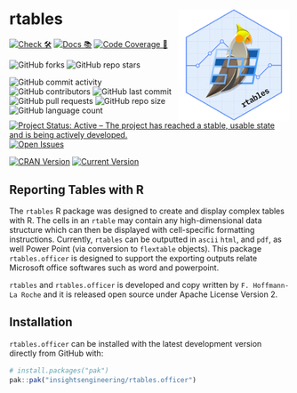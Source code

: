 
<!-- README.md is generated from README.Rmd. Please edit that file -->

# rtables <a href='https://github.com/insightsengineering/rtables'><img src="man/figures/logo.png" align="right" height="200" width="200"/></a>

<!-- start badges -->

[![Check
🛠](https://github.com/insightsengineering/rtables.officer/actions/workflows/check.yaml/badge.svg)](https://github.com/insightsengineering/rtables.officer/actions/workflows/check.yaml)
[![Docs
📚](https://github.com/insightsengineering/rtables.officer/actions/workflows/docs.yaml/badge.svg)](https://insightsengineering.github.io/rtables.officer/)
[![Code Coverage
📔](https://raw.githubusercontent.com/insightsengineering/rtables.officer/_xml_coverage_reports/data/main/badge.svg)](https://raw.githubusercontent.com/insightsengineering/rtables.officer/_xml_coverage_reports/data/main/coverage.xml)

![GitHub
forks](https://img.shields.io/github/forks/insightsengineering/rtables.officer?style=social)
![GitHub repo
stars](https://img.shields.io/github/stars/insightsengineering/rtables.officer?style=social)

![GitHub commit
activity](https://img.shields.io/github/commit-activity/m/insightsengineering/rtables.officer)
![GitHub
contributors](https://img.shields.io/github/contributors/insightsengineering/rtables.officer)
![GitHub last
commit](https://img.shields.io/github/last-commit/insightsengineering/rtables.officer)
![GitHub pull
requests](https://img.shields.io/github/issues-pr/insightsengineering/rtables.officer)
![GitHub repo
size](https://img.shields.io/github/repo-size/insightsengineering/rtables.officer)
![GitHub language
count](https://img.shields.io/github/languages/count/insightsengineering/rtables.officer)
[![Project Status: Active – The project has reached a stable, usable
state and is being actively
developed.](https://www.repostatus.org/badges/latest/active.svg)](https://www.repostatus.org/#active)
[![Open
Issues](https://img.shields.io/github/issues-raw/insightsengineering/rtables.officer?color=red&label=open%20issues)](https://github.com/insightsengineering/rtables.officer/issues?q=is%3Aissue+is%3Aopen+sort%3Aupdated-desc)

[![CRAN
Version](https://www.r-pkg.org/badges/version/rtables.officer)](https://CRAN.R-project.org/package=rtables.officer)
[![Current
Version](https://img.shields.io/github/r-package/v/insightsengineering/rtables.officer/main?color=purple&label=Development%20Version)](https://github.com/insightsengineering/rtables.officer/tree/main)
<!-- end badges -->

## Reporting Tables with R

The `rtables` R package was designed to create and display complex
tables with R. The cells in an `rtable` may contain any high-dimensional
data structure which can then be displayed with cell-specific formatting
instructions. Currently, `rtables` can be outputted in `ascii` `html`,
and `pdf`, as well Power Point (via conversion to `flextable` objects).
This package `rtables.officer` is designed to support the exporting
outputs relate Microsoft office softwares such as word and powerpoint.

`rtables` and `rtables.officer` is developed and copy written by
`F. Hoffmann-La Roche` and it is released open source under Apache
License Version 2.

## Installation

`rtables.officer` can be installed with the latest development version
directly from GitHub with:

``` r
# install.packages("pak")
pak::pak("insightsengineering/rtables.officer")
```
